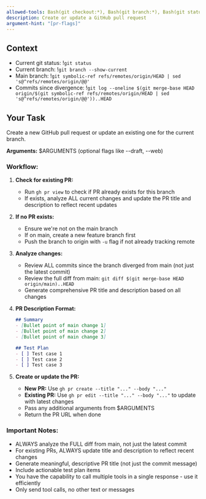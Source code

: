 ```yaml
---
allowed-tools: Bash(git checkout:*), Bash(git branch:*), Bash(git status:*), Bash(git push:*), Bash(git log:*), Bash(git diff:*), Bash(gh pr:*)
description: Create or update a GitHub pull request
argument-hint: "[pr-flags]"
---
```


## Context

- Current git status: !`git status`
- Current branch: !`git branch --show-current`
- Main branch: !`git symbolic-ref refs/remotes/origin/HEAD | sed 's@^refs/remotes/origin/@@'`
- Commits since divergence: !`git log --oneline $(git merge-base HEAD origin/$(git symbolic-ref refs/remotes/origin/HEAD | sed 's@^refs/remotes/origin/@@'))..HEAD`

## Your Task

Create a new GitHub pull request or update an existing one for the current branch.

**Arguments:** $ARGUMENTS (optional flags like --draft, --web)

### Workflow:

1. **Check for existing PR:**
   - Run `gh pr view` to check if PR already exists for this branch
   - If exists, analyze ALL current changes and update the PR title and description to reflect recent updates

2. **If no PR exists:**
   - Ensure we're not on the main branch
   - If on main, create a new feature branch first
   - Push the branch to origin with `-u` flag if not already tracking remote

3. **Analyze changes:**
   - Review ALL commits since the branch diverged from main (not just the latest commit)
   - Review the full diff from main: `git diff $(git merge-base HEAD origin/main)..HEAD`
   - Generate comprehensive PR title and description based on all changes

4. **PR Description Format:**
   ```markdown
   ## Summary
   - [Bullet point of main change 1]
   - [Bullet point of main change 2]
   - [Bullet point of main change 3]

   ## Test Plan
   - [ ] Test case 1
   - [ ] Test case 2
   - [ ] Test case 3
   ```

5. **Create or update the PR:**
   - **New PR:** Use `gh pr create --title "..." --body "..."`
   - **Existing PR:** Use `gh pr edit --title "..." --body "..."` to update with latest changes
   - Pass any additional arguments from $ARGUMENTS
   - Return the PR URL when done

### Important Notes:

- ALWAYS analyze the FULL diff from main, not just the latest commit
- For existing PRs, ALWAYS update title and description to reflect recent changes
- Generate meaningful, descriptive PR title (not just the commit message)
- Include actionable test plan items
- You have the capability to call multiple tools in a single response - use it efficiently
- Only send tool calls, no other text or messages
